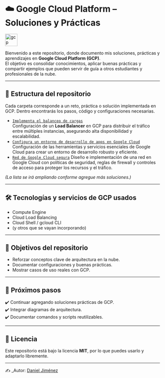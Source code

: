 # ☁️ Google Cloud Platform – Soluciones y Prácticas
<p align="left"> <a href="https://cloud.google.com" target="_blank" rel="noreferrer"> <img src="https://www.vectorlogo.zone/logos/google_cloud/google_cloud-icon.svg" alt="gcp" width="40" height="40"/> </a> </p>

Bienvenido a este repositorio, donde documento mis soluciones, prácticas y aprendizajes en **Google Cloud Platform (GCP)**.  
El objetivo es consolidar conocimientos, aplicar buenas prácticas y compartir ejemplos que pueden servir de guía a otros estudiantes y profesionales de la nube.  

---

## 📂 Estructura del repositorio

Cada carpeta corresponde a un reto, práctica o solución implementada en GCP. Dentro encontrarás los pasos, código y configuraciones necesarias.  

- [`Implementa el balanceo de cargas`](./(GSP313)Implementa-el-balanceo-de-cargas/)  
  Configuración de un **Load Balancer** en GCP para distribuir el tráfico entre múltiples instancias, asegurando alta disponibilidad y escalabilidad.
- [`Configura un entorno de desarrollo de apps en Google Cloud`](./(GSP315)Configura-un-entorno-de-desarrollo-de-apps-enGoogle-Cloud/)  
  Configuración de las herramientas y servicios esenciales de Google Cloud para crear un entorno de desarrollo robusto y eficiente.
- [`Red de Google Cloud segura`](./(GSP322)Red-de-Google-Cloud-segura/)
  Diseño e implementación de una red en Google Cloud con políticas de seguridad, reglas de firewall y controles de acceso para proteger los recursos y el tráfico.

*(La lista se irá ampliando conforme agregue más soluciones.)*

---

## 🛠️ Tecnologías y servicios de GCP usados

- Compute Engine  
- Cloud Load Balancing  
- Cloud Shell / gcloud CLI  
- (y otros que se vayan incorporando)

---

## 🎯 Objetivos del repositorio

- Reforzar conceptos clave de arquitectura en la nube.  
- Documentar configuraciones y buenas prácticas.  
- Mostrar casos de uso reales con GCP.  

---

## 📌 Próximos pasos

✔️ Continuar agregando soluciones prácticas de GCP.  
✔️ Integrar diagramas de arquitectura.  
✔️ Documentar comandos y scripts reutilizables.  

---

## 📄 Licencia

Este repositorio está bajo la licencia **MIT**, por lo que puedes usarlo y adaptarlo libremente.  

---

✍️ _Autor: [Daniel Jiménez](https://github.com/stonedjjh)

